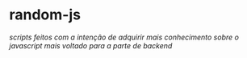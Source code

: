 # random-js

_scripts feitos com a intenção de adquirir mais conhecimento sobre o javascript mais voltado para a parte de backend_
